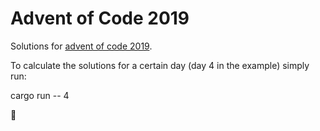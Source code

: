 # Advent of Code 2019

Solutions for [advent of code 2019](https://adventofcode.com/2019).

To calculate the solutions for a certain day (day 4 in the example) simply run:

cargo run -- 4

🎄